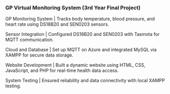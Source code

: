 ### GP Virtual Monitoring System (3rd Year Final Project) 

GP Monitoring System | Tracks body temperature, blood pressure, and heart rate using DS18B20 and SEN0203 sensors. 

Sensor Integration | Configured DS18B20 and SEN0203 with Tasmota for MQTT communication. 

Cloud and Database | Set up MQTT on Azure and integrated MySQL via XAMPP for secure data storage. 

Website Development | Built a dynamic website using HTML, CSS, JavaScript, and PHP for real-time health data access. 

System Testing | Ensured reliability and data connectivity with local XAMPP testing. 
